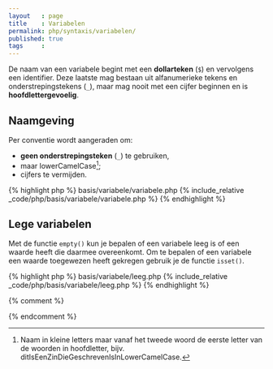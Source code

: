 ```yaml
---
layout   : page
title    : Variabelen
permalink: php/syntaxis/variabelen/
published: true
tags     :
---
```


De naam van een variabele begint met een **dollarteken** (`$`) en vervolgens een identifier. Deze laatste mag bestaan uit alfanumerieke tekens en onderstrepingstekens (`_`), maar mag nooit met een cijfer beginnen en is **hoofdlettergevoelig**.

Naamgeving
----------

Per conventie wordt aangeraden om:

 - **geen onderstrepingsteken** (`_`) te gebruiken,
 - maar lowerCamelCase[^1];
 - cijfers te vermijden.

{% highlight php %}
basis/variabele/variabele.php
{% include_relative _code/php/basis/variabele/variabele.php %}
{% endhighlight %}

Lege variabelen
---------------

Met de functie `empty()` kun je bepalen of een variabele leeg is of een waarde heeft die daarmee overeenkomt. Om te bepalen of een variabele een waarde toegewezen heeft gekregen gebruik je de functie `isset()`.

{% highlight php %}
basis/variabele/leeg.php
{% include_relative _code/php/basis/variabele/leeg.php %}
{% endhighlight %}


{% comment %}
<!-- ⚓ Voetnoten -->
{% endcomment %}
[^1]: Naam in kleine letters maar vanaf het tweede woord de eerste letter van de woorden in hoofdletter, bijv. ditIsEenZinDieGeschrevenIsInLowerCamelCase.
